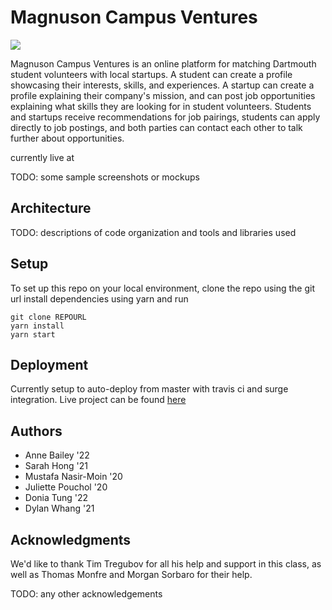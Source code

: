 # Magnuson Campus Ventures 

![](https://i.imgur.com/36UE3Tk.jpg)

Magnuson Campus Ventures is an online platform for matching Dartmouth student volunteers with local startups. A student can create a profile showcasing their interests, skills, and experiences. A startup can create a profile explaining their company's mission, and can post job opportunities explaining what skills they are looking for in student volunteers. Students and startups receive recommendations for job pairings, students can apply directly to job postings, and both parties can contact each other to talk further about opportunities.

currently live at [](http://cs52-mcv.surge.sh/)

TODO: some sample screenshots or mockups

## Architecture

TODO:  descriptions of code organization and tools and libraries used

## Setup
To set up this repo on your local environment, clone the repo using the git url
install dependencies using yarn and run
```
git clone REPOURL
yarn install
yarn start 
```

## Deployment

Currently setup to auto-deploy from master with travis ci and surge integration.
Live project can be found [here](http://cs52-mcv.surge.sh/)

## Authors

* Anne Bailey '22
* Sarah Hong '21
* Mustafa Nasir-Moin '20
* Juliette Pouchol '20
* Donia Tung '22
* Dylan Whang '21

## Acknowledgments

We'd like to thank Tim Tregubov for all his help and support in this class, as well as Thomas Monfre and Morgan Sorbaro for their help.

TODO: any other acknowledgements
